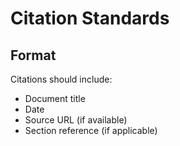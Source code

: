 # Citation Standards

## Format

Citations should include:
- Document title
- Date
- Source URL (if available)
- Section reference (if applicable)




